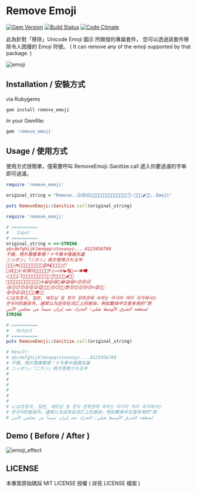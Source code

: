 Remove Emoji
=================================================

[![Gem Version](https://badge.fury.io/rb/remove_emoji.svg)](https://badge.fury.io/rb/remove_emoji)
[![Build Status](https://travis-ci.org/guanting112/remove_emoji.svg?branch=master)](https://travis-ci.org/guanting112/remove_emoji)
[![Code Climate](https://codeclimate.com/github/guanting112/remove_emoji/badges/gpa.svg)](https://codeclimate.com/github/guanting112/remove_emoji)

此為針對「移除」Unicode Emoji 圖示 所開發的專屬套件，
您可以透過該套件移除令人困擾的 Emoji 符號。
( It can remove any of the emoji supported by that package. )

![emoji](https://i.imgur.com/yA6WYmS.jpg)


Installation / 安裝方式
--------

via Rubygems

```shell
gem install remove_emoji
```

In your Gemfile:

```ruby
gem 'remove_emoji'
```

Usage / 使用方式
--------

使用方式很簡單，僅需要呼叫 RemoveEmoji::Sanitize.call 遞入你要過濾的字串即可過濾。

```ruby
require 'remove_emoji'

original_string = "Remove..😊😍😌🤕👿👹👧👧🏻👧🏼👧🏽🤜🏼👍🏽👌☝🏼🥝🥦🌶🌽🍎..Emoji"

puts RemoveEmoji::Sanitize.call(original_string)
```

```ruby
require 'remove_emoji'

# ==========
#   Input
# ==========
original_string = <<-STRING
abcdefghijklmnopqrstuvwxyz....0123456789
不極，物片類書車裡！十今果半接國先雄
ニッポン」「ニホン」両方使用される中
🚗🚓🚨🚲🚡🚅🛶💺🚏🏦🕋🏦📱⌚️🖲🕯🔮🎎🎐💌📦
📌☮️💟🔯☪️㊗️🈵🆚💯❕🔞🚷🔰⁉️⚠️💤🌐🌀▶️🔠🔣↔️↩️👁‍🗨
◽️🔲🇵🇦🏳️🏳️‍🌈🇹🇲🇹🇷🤛🤜🏼👍🏽👌☝🏼🥝🥦🌶🌽🍎
🍲🍔🥞🍝🍔🍗🌮🍯🥠🥢🍴🥄🥂☕️😀😃😄🤣😂😅😆☺️😊😍😌
😘😗😙😚😜😝😛😋🤨🧐🤓😒😏🤩🤩😎😞😔😖😢😣☹️😩🙁🤯
😰😓😦😲🤒🤕👿👹👽✊🏼
には文중국, 일본, 베트남 등 한자 문화권에 속하는 아시아 여러 국가에서는 
한국어的差异外，通常认为还存在词汇上的差异。例如繁体中文里多用的“原
لمنطقة الشرق الأوسط هيلي: التحرك ضد إيران سيبدأ من مجلس الأمن
STRING

# ==========
#   Output
# ==========
puts RemoveEmoji::Sanitize.call(original_string)

# Result:
# abcdefghijklmnopqrstuvwxyz....0123456789
# 不極，物片類書車裡！十今果半接國先雄
# ニッポン」「ニホン」両方使用される中
# 
# 
# 
# 
# 
# 
# には文중국, 일본, 베트남 등 한자 문화권에 속하는 아시아 여러 국가에서는
# 한국어的差异外，通常认为还存在词汇上的差异。例如繁体中文里多用的“原
# لمنطقة الشرق الأوسط هيلي: التحرك ضد إيران سيبدأ من مجلس الأمن

```

Demo ( Before / After )
------

![emoji_effect](https://i.imgur.com/OzcQYWL.jpg)

LICENSE
--------

本專案原始碼採 MIT LICENSE 授權 ( 詳見 LICENSE 檔案 )
